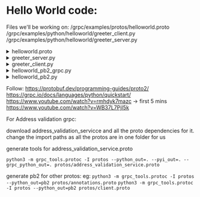 # Hello World code:

Files we'll be working on:
/grpc/examples/protos/helloworld.proto
/grpc/examples/python/helloworld/greeter_client.py
/grpc/examples/python/helloworld/greeter_server.py

<details>

<summary> helloworld.proto </summary>
message HelloRequest{}:
    parameters which request will take
message HelloReply {}:
    parameters which response will send
        ```Numbers: 
        The numbered tags are used to match fields when serializing and deserializing the data.
        Obviously, if you change the numbering scheme, and apply this change to both serializer and deserializer, there is no issue.

        Consider though, if you saved data with the first numbering scheme, and loaded it with the second one, it would try to load one field into another, and deserialization would likely fail.

        Now, why is this useful? Let's say you need to add another field to your data, long after the schema is already in use,
        Because you explicitly give it a number, your deserializer is still able to load data serialized with the old numbering scheme, ignoring deserialization of non-existent data.```
service Greeter{}:
    define the apis-> either Unary Calls, Client Side, Server Side or Multi-directional Streaming
</details>

<details>

<summary> greeter_server.py </summary>

Greeter(helloworld_pb2_grpc.GreeterServicer){}:
    implement methods from proto
def serve():
    setup server
    ```futures.ThreadPoolExecutor(max_workers=10) : max number of threads```
    ```helloworld_pb2_grpc.add_GreeterServicer_to_server(Greeter(), server) : add defined greeter service to server to direct request```
</details>

<details>

<summary> greeter_client.py </summary>

grpc.insecure_channel("localhost:50051"): 
    connect

create request with necessary parameteres
get response and display

</details>


<details>

<summary> helloworld_pb2_grpc.py </summary>

will contain client stub 
GreeterStub : defines how call is made to the server
 
</details>

<details>

<summary> helloworld_pb2.py </summary>

Stores all the requests and responses
 
</details>


Follow:
https://protobuf.dev/programming-guides/proto2/
https://grpc.io/docs/languages/python/quickstart/
https://www.youtube.com/watch?v=rmhdyk7mazc -> first 5 mins
https://www.youtube.com/watch?v=WB37L7PjI5k


For Address validation grpc:

download address_validation_servicce and all the proto dependencies for it.
change the import paths as all the protos are in one folder for us

generate tools for address_validation_service.proto

```python3 -m grpc_tools.protoc -I protos --python_out=. --pyi_out=. --grpc_python_out=. protos/address_validation_service.proto```

generate pb2 for other protos:
eg:
```python3 -m grpc_tools.protoc -I protos --python_out=pb2 protos/annotations.proto```
```python3 -m grpc_tools.protoc -I protos --python_out=pb2 protos/client.proto```